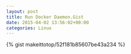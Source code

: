 ```yaml
---
layout: post                                                                                                              
title: Run Docker Daemon.Gist                                                                                                                       
date: 2015-04-02 13:56:02+00:00                                                                                                                        
categories: Linux                                                                                                                
---                                                                                                                              
```


{% gist makeittotop/52f181b85607be43a234 %}                                                                                                           

